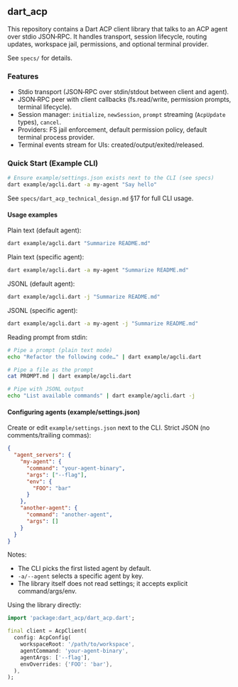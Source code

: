 ## dart_acp

This repository contains a Dart ACP client library that talks to an ACP agent
over stdio JSON‑RPC. It handles transport, session lifecycle, routing updates,
workspace jail, permissions, and optional terminal provider.

See `specs/` for details.

### Features
- Stdio transport (JSON‑RPC over stdin/stdout between client and agent).
- JSON‑RPC peer with client callbacks (fs.read/write, permission prompts,
  terminal lifecycle).
- Session manager: `initialize`, `newSession`, `prompt` streaming (`AcpUpdate`
  types), `cancel`.
- Providers: FS jail enforcement, default permission policy, default terminal
  process provider.
- Terminal events stream for UIs: created/output/exited/released.

### Quick Start (Example CLI)
```bash
# Ensure example/settings.json exists next to the CLI (see specs)
dart example/agcli.dart -a my-agent "Say hello"
```
See `specs/dart_acp_technical_design.md` §17 for full CLI usage.

#### Usage examples

Plain text (default agent):
```bash
dart example/agcli.dart "Summarize README.md"
```

Plain text (specific agent):
```bash
dart example/agcli.dart -a my-agent "Summarize README.md"
```

JSONL (default agent):
```bash
dart example/agcli.dart -j "Summarize README.md"
```

JSONL (specific agent):
```bash
dart example/agcli.dart -a my-agent -j "Summarize README.md"
```

Reading prompt from stdin:
```bash
# Pipe a prompt (plain text mode)
echo "Refactor the following code…" | dart example/agcli.dart

# Pipe a file as the prompt
cat PROMPT.md | dart example/agcli.dart

# Pipe with JSONL output
echo "List available commands" | dart example/agcli.dart -j
```

#### Configuring agents (example/settings.json)

Create or edit `example/settings.json` next to the CLI. Strict JSON (no comments/trailing commas):

```json
{
  "agent_servers": {
    "my-agent": {
      "command": "your-agent-binary",
      "args": ["--flag"],
      "env": {
        "FOO": "bar"
      }
    },
    "another-agent": {
      "command": "another-agent",
      "args": []
    }
  }
}
```

Notes:
- The CLI picks the first listed agent by default.
- `-a/--agent` selects a specific agent by key.
- The library itself does not read settings; it accepts explicit command/args/env.

Using the library directly:

```dart
import 'package:dart_acp/dart_acp.dart';

final client = AcpClient(
  config: AcpConfig(
    workspaceRoot: '/path/to/workspace',
    agentCommand: 'your-agent-binary',
    agentArgs: ['--flag'],
    envOverrides: {'FOO': 'bar'},
  ),
);
```
```
